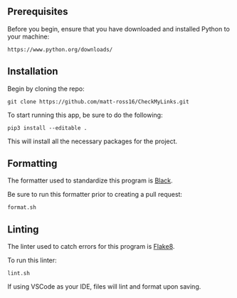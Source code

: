 ## Prerequisites

Before you begin, ensure that you have downloaded and installed Python to your
machine:

    https://www.python.org/downloads/

## Installation

Begin by cloning the repo:

    git clone https://github.com/matt-ross16/CheckMyLinks.git

To start running this app, be sure to do the following:

    pip3 install --editable .

This will install all the necessary packages for the project.

## Formatting

The formatter used to standardize this program is [Black](https://pypi.org/project/black/).

Be sure to run this formatter prior to creating a pull request:

    format.sh

## Linting

The linter used to catch errors for this program is [Flake8](https://flake8.pycqa.org/en/latest/index.html).

To run this linter:

    lint.sh

If using VSCode as your IDE, files will lint and format upon saving.